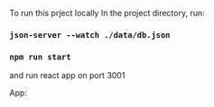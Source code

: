 To run this prject locally
In the project directory, run:

### `json-server --watch ./data/db.json`

### `npm run start`

and run react app on port 3001

App:

